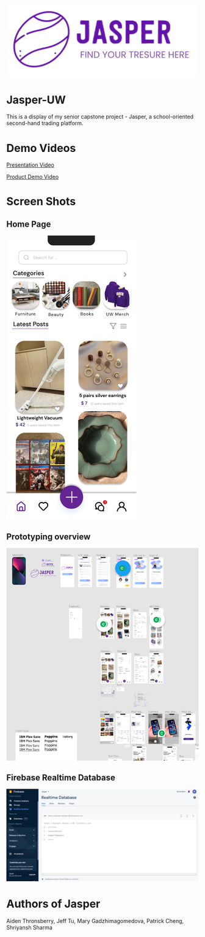 ![Jasper Logo](./img/logo.png)

# Jasper-UW

This is a display of my senior capstone project - Jasper, a school-oriented second-hand trading platform.

# Demo Videos
 
[Presentation Video](https://www.youtube.com/watch?v=tNQG8K1_cvg)

[Product Demo Video](https://www.youtube.com/watch?v=IiYi-1DoFnQ)


# Screen Shots

## Home Page
![Jasper Home](./img/home.png)

## Prototyping overview
![Jasper Figma](./img/figma.png)

## Firebase Realtime Database
![firebase](./img/firebase.png)

# Authors of Jasper

Aiden Thronsberry, Jeff Tu, Mary Gadzhimagomedova, Patrick Cheng, Shriyansh Sharma
